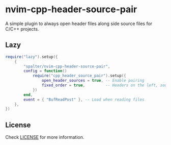 # nvim-cpp-header-source-pair

A simple plugin to always open header files along side source files for C/C++ projects.

## Lazy

```lua
require("lazy").setup({
    {
        "spalter/nvim-cpp-header-source-pair",
        config = function()
            require("cpp_header_source_pair").setup({
                open_header_sources = true, -- Enable pairing
                fixed_order = true,         -- Headers on the left, sources on the right
            })
        end,
        event = { "BufReadPost" }, -- Load when reading files
    },
})
```

## License

Check [LICENSE](LICENSE) for more information.
